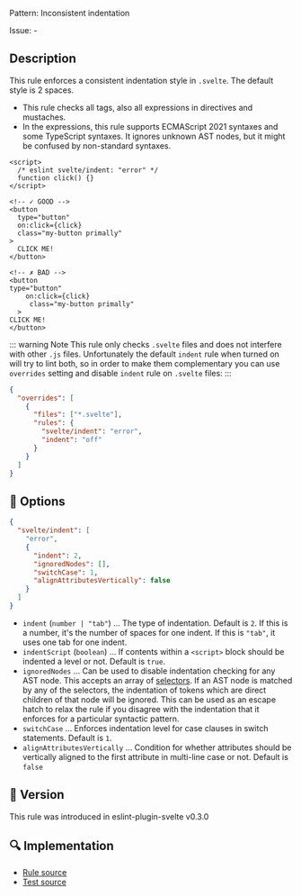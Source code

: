 Pattern: Inconsistent indentation

Issue: -

## Description

This rule enforces a consistent indentation style in `.svelte`. The default style is 2 spaces.

- This rule checks all tags, also all expressions in directives and mustaches.
- In the expressions, this rule supports ECMAScript 2021 syntaxes and some TypeScript syntaxes. It ignores unknown AST nodes, but it might be confused by non-standard syntaxes.

```svelte
<script>
  /* eslint svelte/indent: "error" */
  function click() {}
</script>

<!-- ✓ GOOD -->
<button
  type="button"
  on:click={click}
  class="my-button primally"
>
  CLICK ME!
</button>

<!-- ✗ BAD -->
<button
type="button"
    on:click={click}
     class="my-button primally"
  >
CLICK ME!
</button>
```

::: warning Note
This rule only checks `.svelte` files and does not interfere with other `.js` files. Unfortunately the default `indent` rule when turned on will try to lint both, so in order to make them complementary you can use `overrides` setting and disable `indent` rule on `.svelte` files:
:::

```json
{
  "overrides": [
    {
      "files": ["*.svelte"],
      "rules": {
        "svelte/indent": "error",
        "indent": "off"
      }
    }
  ]
}
```

## :wrench: Options

```json
{
  "svelte/indent": [
    "error",
    {
      "indent": 2,
      "ignoredNodes": [],
      "switchCase": 1,
      "alignAttributesVertically": false
    }
  ]
}
```

- `indent` (`number | "tab"`) ... The type of indentation. Default is `2`. If this is a number, it's the number of spaces for one indent. If this is `"tab"`, it uses one tab for one indent.
- `indentScript` (`boolean`) ... If contents within a `<script>` block should be indented a level or not. Default is `true`.
- `ignoredNodes` ... Can be used to disable indentation checking for any AST node. This accepts an array of [selectors](https://eslint.org/docs/developer-guide/selectors). If an AST node is matched by any of the selectors, the indentation of tokens which are direct children of that node will be ignored. This can be used as an escape hatch to relax the rule if you disagree with the indentation that it enforces for a particular syntactic pattern.
- `switchCase` ... Enforces indentation level for case clauses in switch statements. Default is `1`.
- `alignAttributesVertically` ... Condition for whether attributes should be vertically aligned to the first attribute in multi-line case or not. Default is `false`

## :rocket: Version

This rule was introduced in eslint-plugin-svelte v0.3.0

## :mag: Implementation

- [Rule source](https://github.com/sveltejs/eslint-plugin-svelte/blob/main/src/rules/indent.ts)
- [Test source](https://github.com/sveltejs/eslint-plugin-svelte/blob/main/tests/src/rules/indent.ts)
